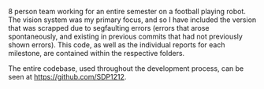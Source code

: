 8 person team working for an entire semester on a football playing robot. The vision system was my primary focus, and so I have included the version that was scrapped due to segfaulting errors (errors that arose spontaneously, and existing in previous commits that had not previously shown errors). This code, as well as the individual reports for each milestone, are contained within the respective folders.

The entire codebase, used throughout the development process, can be seen at https://github.com/SDP1212.
